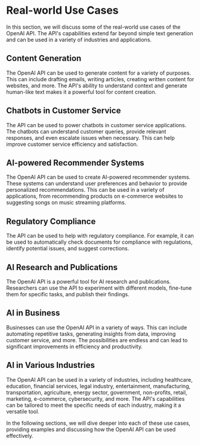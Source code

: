 # Real-world Use Cases

In this section, we will discuss some of the real-world use cases of the OpenAI API. The API's capabilities extend far beyond simple text generation and can be used in a variety of industries and applications.

## Content Generation

The OpenAI API can be used to generate content for a variety of purposes. This can include drafting emails, writing articles, creating written content for websites, and more. The API's ability to understand context and generate human-like text makes it a powerful tool for content creation.

## Chatbots in Customer Service

The API can be used to power chatbots in customer service applications. The chatbots can understand customer queries, provide relevant responses, and even escalate issues when necessary. This can help improve customer service efficiency and satisfaction.

## AI-powered Recommender Systems

The OpenAI API can be used to create AI-powered recommender systems. These systems can understand user preferences and behavior to provide personalized recommendations. This can be used in a variety of applications, from recommending products on e-commerce websites to suggesting songs on music streaming platforms.

## Regulatory Compliance

The API can be used to help with regulatory compliance. For example, it can be used to automatically check documents for compliance with regulations, identify potential issues, and suggest corrections.

## AI Research and Publications

The OpenAI API is a powerful tool for AI research and publications. Researchers can use the API to experiment with different models, fine-tune them for specific tasks, and publish their findings.

## AI in Business

Businesses can use the OpenAI API in a variety of ways. This can include automating repetitive tasks, generating insights from data, improving customer service, and more. The possibilities are endless and can lead to significant improvements in efficiency and productivity.

## AI in Various Industries

The OpenAI API can be used in a variety of industries, including healthcare, education, financial services, legal industry, entertainment, manufacturing, transportation, agriculture, energy sector, government, non-profits, retail, marketing, e-commerce, cybersecurity, and more. The API's capabilities can be tailored to meet the specific needs of each industry, making it a versatile tool.

In the following sections, we will dive deeper into each of these use cases, providing examples and discussing how the OpenAI API can be used effectively.
